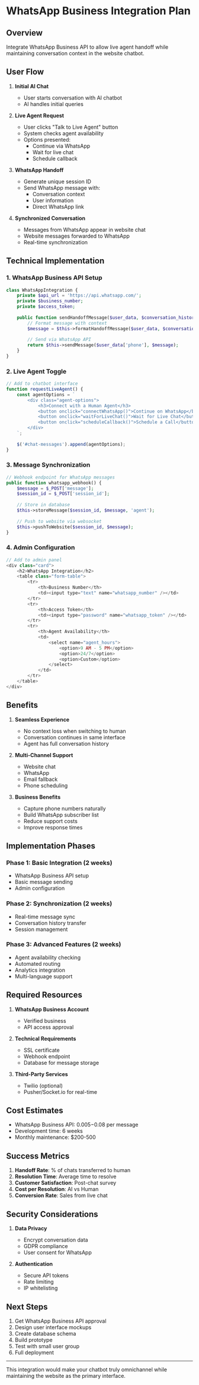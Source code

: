 # WhatsApp Business Integration Plan

## Overview
Integrate WhatsApp Business API to allow live agent handoff while maintaining conversation context in the website chatbot.

## User Flow

1. **Initial AI Chat**
   - User starts conversation with AI chatbot
   - AI handles initial queries

2. **Live Agent Request**
   - User clicks "Talk to Live Agent" button
   - System checks agent availability
   - Options presented:
     - Continue via WhatsApp
     - Wait for live chat
     - Schedule callback

3. **WhatsApp Handoff**
   - Generate unique session ID
   - Send WhatsApp message with:
     - Conversation context
     - User information
     - Direct WhatsApp link
   
4. **Synchronized Conversation**
   - Messages from WhatsApp appear in website chat
   - Website messages forwarded to WhatsApp
   - Real-time synchronization

## Technical Implementation

### 1. WhatsApp Business API Setup
```php
class WhatsAppIntegration {
    private $api_url = 'https://api.whatsapp.com/';
    private $business_number;
    private $access_token;
    
    public function sendHandoffMessage($user_data, $conversation_history) {
        // Format message with context
        $message = $this->formatHandoffMessage($user_data, $conversation_history);
        
        // Send via WhatsApp API
        return $this->sendMessage($user_data['phone'], $message);
    }
}
```

### 2. Live Agent Toggle
```javascript
// Add to chatbot interface
function requestLiveAgent() {
    const agentOptions = `
        <div class="agent-options">
            <h3>Connect with a Human Agent</h3>
            <button onclick="connectWhatsApp()">Continue on WhatsApp</button>
            <button onclick="waitForLiveChat()">Wait for Live Chat</button>
            <button onclick="scheduleCallback()">Schedule a Call</button>
        </div>
    `;
    
    $('#chat-messages').append(agentOptions);
}
```

### 3. Message Synchronization
```php
// Webhook endpoint for WhatsApp messages
public function whatsapp_webhook() {
    $message = $_POST['message'];
    $session_id = $_POST['session_id'];
    
    // Store in database
    $this->storeMessage($session_id, $message, 'agent');
    
    // Push to website via websocket
    $this->pushToWebsite($session_id, $message);
}
```

### 4. Admin Configuration
```php
// Add to admin panel
<div class="card">
    <h2>WhatsApp Integration</h2>
    <table class="form-table">
        <tr>
            <th>Business Number</th>
            <td><input type="text" name="whatsapp_number" /></td>
        </tr>
        <tr>
            <th>Access Token</th>
            <td><input type="password" name="whatsapp_token" /></td>
        </tr>
        <tr>
            <th>Agent Availability</th>
            <td>
                <select name="agent_hours">
                    <option>9 AM - 5 PM</option>
                    <option>24/7</option>
                    <option>Custom</option>
                </select>
            </td>
        </tr>
    </table>
</div>
```

## Benefits

1. **Seamless Experience**
   - No context loss when switching to human
   - Conversation continues in same interface
   - Agent has full conversation history

2. **Multi-Channel Support**
   - Website chat
   - WhatsApp
   - Email fallback
   - Phone scheduling

3. **Business Benefits**
   - Capture phone numbers naturally
   - Build WhatsApp subscriber list
   - Reduce support costs
   - Improve response times

## Implementation Phases

### Phase 1: Basic Integration (2 weeks)
- WhatsApp Business API setup
- Basic message sending
- Admin configuration

### Phase 2: Synchronization (2 weeks)
- Real-time message sync
- Conversation history transfer
- Session management

### Phase 3: Advanced Features (2 weeks)
- Agent availability checking
- Automated routing
- Analytics integration
- Multi-language support

## Required Resources

1. **WhatsApp Business Account**
   - Verified business
   - API access approval

2. **Technical Requirements**
   - SSL certificate
   - Webhook endpoint
   - Database for message storage

3. **Third-Party Services**
   - Twilio (optional)
   - Pusher/Socket.io for real-time

## Cost Estimates

- WhatsApp Business API: $0.005-$0.08 per message
- Development time: 6 weeks
- Monthly maintenance: $200-500

## Success Metrics

1. **Handoff Rate**: % of chats transferred to human
2. **Resolution Time**: Average time to resolve
3. **Customer Satisfaction**: Post-chat survey
4. **Cost per Resolution**: AI vs Human
5. **Conversion Rate**: Sales from live chat

## Security Considerations

1. **Data Privacy**
   - Encrypt conversation data
   - GDPR compliance
   - User consent for WhatsApp

2. **Authentication**
   - Secure API tokens
   - Rate limiting
   - IP whitelisting

## Next Steps

1. Get WhatsApp Business API approval
2. Design user interface mockups
3. Create database schema
4. Build prototype
5. Test with small user group
6. Full deployment

---

This integration would make your chatbot truly omnichannel while maintaining the website as the primary interface.